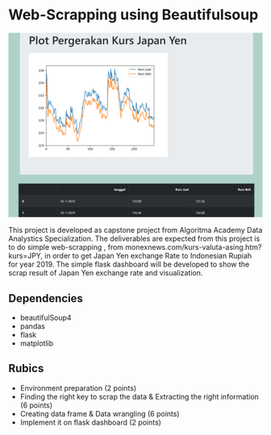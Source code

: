 # Web-Scrapping using Beautifulsoup

![](plot1.png)

This project is developed as capstone project from Algoritma Academy Data Analystics Specialization. The deliverables are expected from this project is to do simple web-scrapping , from monexnews.com/kurs-valuta-asing.htm?kurs=JPY, in order to get Japan Yen exchange Rate to Indonesian Rupiah for year 2019. 
The simple flask dashboard will be developed to show the scrap result of Japan Yen exchange rate and visualization. 

## Dependencies

- beautifulSoup4
- pandas
- flask
- matplotlib


## Rubics

- Environment preparation (2 points)
- Finding the right key to scrap the data  & Extracting the right information (6 points)
- Creating data frame & Data wrangling (6 points)
- Implement it on flask dashboard (2 points)


